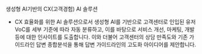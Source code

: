 생성형 AI기반의 CX(고객경험) AI 솔루션

- CX 효율화를 위한 AI 솔루션으로서 생성형 AI를 기반으로 고객센터로 인입된 유저 VoC를 세부 기준에 따라 자동 분류하고, 이를 바탕으로 서비스 개선, 마케팅, 개발 등에 대한 인사이트를 도출합니다.
  이와 더불어 고객센터의 상담 만족도와 기존 가이드라인 답변 종합분석을 통해 답변 가이드라인의 고도화 아이디어를 제안합니다.
